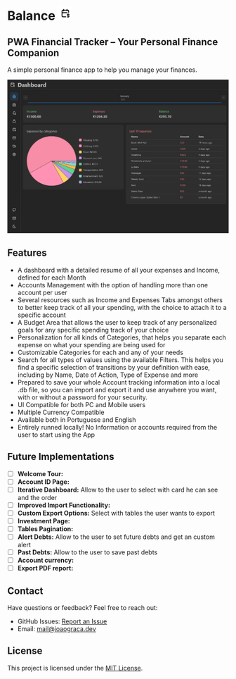 # Balance <img width="32" height="32" alt="screen capture" src="public/favicon.svg" />
## PWA Financial Tracker – Your Personal Finance Companion

A simple personal finance app to help you manage your finances.

<img alt="screen capture" src="public/screen-capture.png" />

## Features
- A dashboard with a detailed resume of all your expenses and Income, defined for each Month
- Accounts Management with the option of handling more than one account per user
- Several resources such as Income and Expenses Tabs amongst others to better keep track of all your spending, with the choice to attach it to a specific account
- A Budget Area that allows the user to keep track of any personalized goals for any specific spending track of your choice
- Personalization for all kinds of Categories, that helps you separate each expense on what your spending are being used for
- Customizable Categories for each and any of your needs
- Search for all types of values using the available Filters. This helps you find a specific selection of transitions by your definition with ease, including by Name, Date of Action, Type of Expense and more
- Prepared to save your whole Account tracking information into a local .db file, so you can import and export it and use anywhere you want, with or without a password for your security.
- UI Compatible for both PC and Mobile users
- Multiple Currency Compatible
- Available both in Portuguese and English
- Entirely runned locally! No Information or accounts required from the user to start using the App

## Future Implementations
- [ ] **Welcome Tour:**
- [ ] **Account ID Page:**
- [ ] **Iterative Dashboard:** Allow to the user to select with card he can see and the order
- [ ] **Improved Import Functionality:**
- [ ] **Custom Export Options:** Select with tables the user wants to export
- [ ] **Investment Page:**
- [ ] **Tables Pagination:**
- [ ] **Alert Debts:** Allow to the user to set future debts and get an custom alert
- [ ] **Past Debts:** Allow to the user to save past debts
- [ ] **Account currency:**
- [ ] **Export PDF report:**

## Contact
Have questions or feedback? Feel free to reach out:
- GitHub Issues: [Report an Issue](https://github.com/jcggraca/balance/issues)
- Email: mail@joaograca.dev

## License
This project is licensed under the [MIT License](LICENSE).
